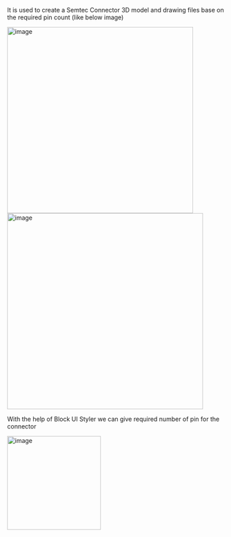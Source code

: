 It is used to create a Semtec Connector 3D model and drawing files base on the required pin count (like below image)

<img width="431" alt="image" src="https://github.com/MohanDulam/Semtec-Connector/assets/111222356/29e45d38-f2df-47aa-b027-254fce6460a0">


<img width="454" alt="image" src="https://github.com/MohanDulam/Semtec-Connector/assets/111222356/cf3cc14a-4252-46c6-9e2c-eed975e09227">

With the help of Block UI Styler we can give required number of pin for the connector

<img width="217" alt="image" src="https://github.com/MohanDulam/Semtec-Connector/assets/111222356/70b4d236-e57d-4b16-9b4b-064c7de63a77">


